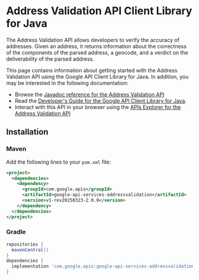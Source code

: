 # Address Validation API Client Library for Java

The Address Validation API allows developers to verify the accuracy of addresses. Given an address, it returns information about the correctness of the components of the parsed address, a geocode, and a verdict on the deliverability of the parsed address.

This page contains information about getting started with the Address Validation API
using the Google API Client Library for Java. In addition, you may be interested
in the following documentation:

* Browse the [Javadoc reference for the Address Validation API][javadoc]
* Read the [Developer's Guide for the Google API Client Library for Java][google-api-client].
* Interact with this API in your browser using the [APIs Explorer for the Address Validation API][api-explorer]

## Installation

### Maven

Add the following lines to your `pom.xml` file:

```xml
<project>
  <dependencies>
    <dependency>
      <groupId>com.google.apis</groupId>
      <artifactId>google-api-services-addressvalidation</artifactId>
      <version>v1-rev20250323-2.0.0</version>
    </dependency>
  </dependencies>
</project>
```

### Gradle

```gradle
repositories {
  mavenCentral()
}
dependencies {
  implementation 'com.google.apis:google-api-services-addressvalidation:v1-rev20250323-2.0.0'
}
```

[javadoc]: https://googleapis.dev/java/google-api-services-addressvalidation/latest/index.html
[google-api-client]: https://github.com/googleapis/google-api-java-client/
[api-explorer]: https://developers.google.com/apis-explorer/#p/addressvalidation/v1/
